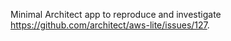 
Minimal Architect app to reproduce and investigate https://github.com/architect/aws-lite/issues/127.
